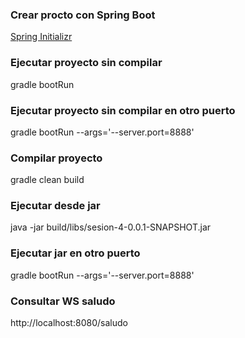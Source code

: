 ### Crear procto con Spring Boot
[Spring Initializr](https://start.spring.io/)

### Ejecutar proyecto sin compilar
gradle bootRun

### Ejecutar proyecto sin compilar en otro puerto
gradle bootRun --args='--server.port=8888'

### Compilar proyecto
gradle clean build

### Ejecutar desde jar
java -jar build/libs/sesion-4-0.0.1-SNAPSHOT.jar 

### Ejecutar jar en otro puerto
gradle bootRun --args='--server.port=8888'

### Consultar WS saludo
http://localhost:8080/saludo
